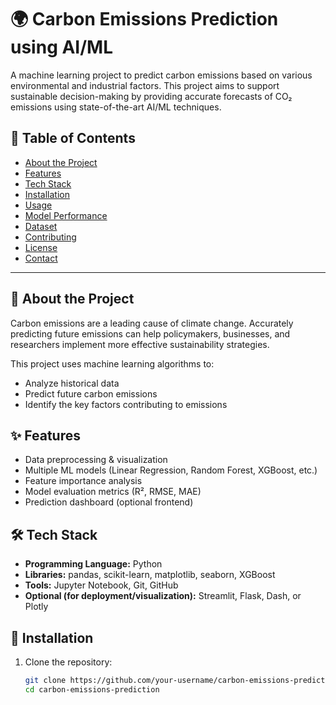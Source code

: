 # 🌍 Carbon Emissions Prediction using AI/ML

A machine learning project to predict carbon emissions based on various environmental and industrial factors. This project aims to support sustainable decision-making by providing accurate forecasts of CO₂ emissions using state-of-the-art AI/ML techniques.

## 📌 Table of Contents
- [About the Project](#about-the-project)
- [Features](#features)
- [Tech Stack](#tech-stack)
- [Installation](#installation)
- [Usage](#usage)
- [Model Performance](#model-performance)
- [Dataset](#dataset)
- [Contributing](#contributing)
- [License](#license)
- [Contact](#contact)

---

## 🧠 About the Project

Carbon emissions are a leading cause of climate change. Accurately predicting future emissions can help policymakers, businesses, and researchers implement more effective sustainability strategies.

This project uses machine learning algorithms to:
- Analyze historical data
- Predict future carbon emissions
- Identify the key factors contributing to emissions

## ✨ Features

- Data preprocessing & visualization
- Multiple ML models (Linear Regression, Random Forest, XGBoost, etc.)
- Feature importance analysis
- Model evaluation metrics (R², RMSE, MAE)
- Prediction dashboard (optional frontend)

## 🛠️ Tech Stack

- **Programming Language:** Python
- **Libraries:** pandas, scikit-learn, matplotlib, seaborn, XGBoost
- **Tools:** Jupyter Notebook, Git, GitHub
- **Optional (for deployment/visualization):** Streamlit, Flask, Dash, or Plotly

## 🚀 Installation

1. Clone the repository:
   ```bash
   git clone https://github.com/your-username/carbon-emissions-prediction.git
   cd carbon-emissions-prediction